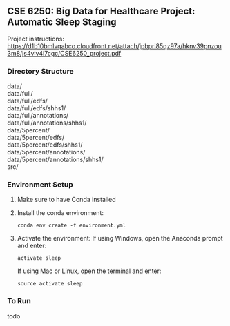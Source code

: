 ## CSE 6250: Big Data for Healthcare Project: Automatic Sleep Staging

Project instructions:
https://d1b10bmlvqabco.cloudfront.net/attach/jpbpri85qz97a/hknv39pnzou3m8/js4viv4i7cgc/CSE6250_project.pdf



### Directory Structure
data/  
data/full/  
data/full/edfs/  
data/full/edfs/shhs1/  
data/full/annotations/  
data/full/annotations/shhs1/  
data/5percent/  
data/5percent/edfs/  
data/5percent/edfs/shhs1/  
data/5percent/annotations/  
data/5percent/annotations/shhs1/  
src/  

### Environment Setup
1)  Make sure to have Conda installed

2)  Install the conda environment:
    ~~~
    conda env create -f environment.yml
    ~~~

3)  Activate the environment:
    If using Windows, open the Anaconda prompt and enter:
    ~~~
    activate sleep
    ~~~

    If using Mac or Linux, open the terminal and enter:
    ~~~
    source activate sleep
    ~~~

### To Run
todo